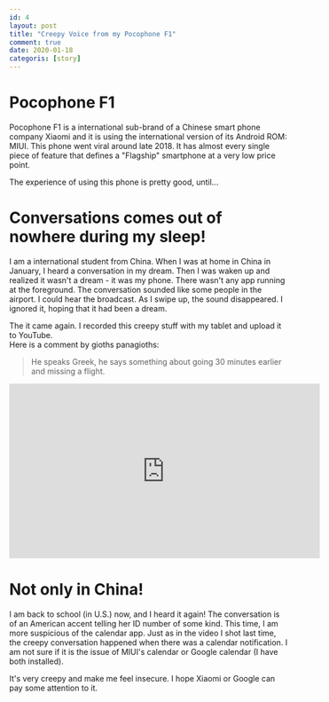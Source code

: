 ```yaml
---
id: 4
layout: post
title: "Creepy Voice from my Pocophone F1"
comment: true
date: 2020-01-18
categoris: [story]
---
```

# Pocophone F1
Pocophone F1 is a international sub-brand of a Chinese smart phone company Xiaomi
and it is using the international version of its Android ROM: MIUI.
This phone went viral around late 2018. It has almost every single piece of feature
that defines a "Flagship" smartphone at a very low price point.

The experience of using this phone is pretty good, until...

# Conversations comes out of nowhere during my sleep!
I am a international student from China. When I was at home in China in January,
I heard a conversation in my dream.
Then I was waken up and realized it wasn't a dream - it was my phone.
There wasn't any app running at the foreground.
The conversation sounded like some people in the airport.
I could hear the broadcast.
As I swipe up, the sound disappeared. I ignored it, hoping that it had been a dream.

The it came again.
I recorded this creepy stuff with my tablet and upload it to YouTube.  
Here is a comment by gioths panagioths:
> He speaks Greek, he says something about going 30 minutes earlier and missing a flight.
<iframe width="560" height="315" src="https://www.youtube.com/embed/NcwFLIUB-nA" frameborder="0" allow="accelerometer; autoplay; encrypted-media; gyroscope; picture-in-picture" allowfullscreen></iframe>

# Not only in China!
I am back to school (in U.S.) now, and I heard it again!
The conversation is of an American accent telling her ID number of some kind.
This time, I am more suspicious of the calendar app.
Just as in the video I shot last time, the creepy conversation happened when there was a calendar notification.
I am not sure if it is the issue of MIUI's calendar or Google calendar (I have both installed).

It's very creepy and make me feel insecure. I hope Xiaomi or Google can pay some attention to it.